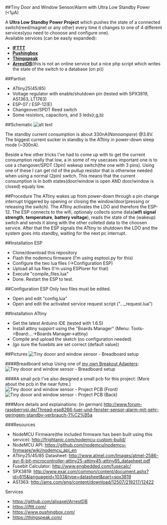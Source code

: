 ##Tiny Door and Window Sensor/Alarm with Ultra Low Standby Power (<1µA)

A **Ultra Low Standby Power Project** which pushes the state of a connected switch(reed/magnet or any other) every time it changes to one of 4 different services(you need to chooose and configure one). <br />
Available services (can be easily expanded): 
* [**IFTTT**](https://ifttt.com/)
* [**Pushingbox**](https://www.pushingbox.com/)
* [**Thingspeak**](https://thingspeak.com/) 
* [**ArrestDB**](https://github.com/alixaxel/ArrestDB)(this is not an online service but a nice php script which writes the state of the switch to a database (on pi))


##Partlist:
* ATtiny25(45/85)
* Voltage regulator with enable/shutdown pin (tested with SPX3819, AS1363, LT1763)
* ESP-07 / ESP-12(E)
* Changeover/SPDT Reed switch
* Some resistors, capacitors, and 3 leds(r,g,b)

##Schematic
![alt text](https://raw.githubusercontent.com/8n1/ESP8266-Tiny-Door-and-Window-Sensor/master/Schematic/tiny-door-and-window-sensor_v01.png "Door and window sensor - Schematic")


The standby current consumption is about 330nA(*Nanoampere*) @3.8V.
The biggest current sucker in standby is the ATtiny in power-down sleep mode (~300nA).

Beside a few other tricks I've had to come up with to get the current consumption really that low, a in some of my usecases important one is to use a changover/SPDT (3pin) wakeup switch(the one with 3 pins). Using one of these I can get rid of the pullup resistor that is otherwise needed when using a normal (2pin) switch. This means that the current consumption is in both states(door/window is open AND door/window is closed) equaly low. 


##Procedure
The ATtiny wakes up from power-down through a pin change interrupt triggered by opening or closing the window/door(pressing or releasing the switch). The ATtiny activates the LDO and therefore the ESP-12. The ESP connects to the wifi, optionaly collects some data(**wifi signal strength**, **temperature**, **battery voltage**), reads the state of the (wakeup) switch and sends it along with the other colleted data to the choosen service. After that the ESP signals the ATtiny to shutdown the LDO and the system goes into standby, waiting for the next pc interrupt.


##Installation ESP
* Clone/download this repository
* Flash the nodemcu firmware (I'm using esptool.py for this)
* Configure the two lua files (->Configuration ESP)
* Upload all lua files (I'm using ESPlorer for that)
* Execute "compile_files.lua"
* Done. Restart the ESP to test.

##Configuration ESP
Only two files must be edited.
* Open and edit "config.lua"
* Open and edit the activated service request script ("..._request.lua")

##Installation ATtiny
* Get the latest Arduino IDE (tested with 1.6.5)
* Install attiny support using the "Boards Manager" (Menu: Tools->Board:...->Boards Manager->attiny)
* Compile and upload the sketch (no configuration needed)
* (go sure the fusebits are set correct (default value))

##Pictures
![Tiny dooor and window sensor - Breadboard setup](http://i.imgur.com/1PhXK7q.jpg "Door and window sensor - breadboard setup")

####Breadboard setup
Using one of [my own Breakout Adapters](https://github.com/8n1/ESP8266-Breakout-Adapter):
![Tiny dooor and window sensor - Breadboard setup](http://i.imgur.com/UxNmD7Jl.jpg "Door and window sensor - breadboard setup")

####A small pcb
I've also designed a small pcb for this project: (More about the pcb in the near futre.)
![Tiny dooor and window sensor - Project PCB (Front)](http://i.imgur.com/feoe9PJl.jpg "Door and window sensor - Project PCB v0.2 (Front)")
![Tiny dooor and window sensor - Project PCB (Back)](http://i.imgur.com/zyDUfXgl.jpg "Door and window sensor - Project PCB v0.2 (Back)")

###More details and explainations: (in german)
http://www.forum-raspberrypi.de/Thread-esp8266-tuer-und-fenster-sensor-alarm-mit-sehr-geringem-standby-verbrauch-1%C2%B5a

###Resources
- NodeMCU Firmware(the included firmware has been built using this service): http://frightanic.com/nodemcu-custom-build/
- NodeMCU API: https://github.com/nodemcu/nodemcu-firmware/wiki/nodemcu_api_en
- ATtiny25/45/85 Datasheet: http://www.atmel.com/Images/atmel-2586-avr-8-bit-microcontroller-attiny25-attiny45-attiny85_datasheet.pdf
- Fusebit Calculator: http://www.engbedded.com/fusecalc/
- SPX3819: http://www.exar.com/common/content/document.ashx?id=615&languageid=1033&type=datasheet&part=spx3819
- AS1363: http://ams.com/eng/content/download/12507/219217/12422

Services
- https://github.com/alixaxel/ArrestDB
- https://ifttt.com/
- https://www.pushingbox.com/
- https://thingspeak.com/
